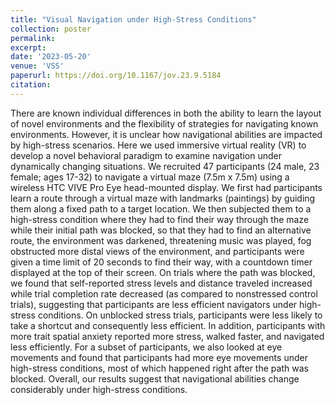 ```yaml
---
title: "Visual Navigation under High-Stress Conditions"
collection: poster
permalink:
excerpt:
date: '2023-05-20'
venue: 'VSS'
paperurl: https://doi.org/10.1167/jov.23.9.5184
citation:
---
```

There are known individual differences in both the ability to learn the layout of novel environments and the flexibility of strategies for navigating known environments. However, it is unclear how navigational abilities are impacted by high-stress scenarios. Here we used immersive virtual reality (VR) to develop a novel behavioral paradigm to examine navigation under dynamically changing situations. We recruited 47 participants (24 male, 23 female; ages 17-32) to navigate a virtual maze (7.5m x 7.5m) using a wireless HTC VIVE Pro Eye head-mounted display. We first had participants learn a route through a virtual maze with landmarks (paintings) by guiding them along a fixed path to a target location. We then subjected them to a high-stress condition where they had to find their way through the maze while their initial path was blocked, so that they had to find an alternative route, the environment was darkened, threatening music was played, fog obstructed more distal views of the environment, and participants were given a time limit of 20 seconds to find their way, with a countdown timer displayed at the top of their screen. On trials where the path was blocked, we found that self-reported stress levels and distance traveled increased while trial completion rate decreased (as compared to nonstressed control trials), suggesting that participants are less efficient navigators under high-stress conditions. On unblocked stress trials, participants were less likely to take a shortcut and consequently less efficient. In addition, participants with more trait spatial anxiety reported more stress, walked faster, and navigated less efficiently. For a subset of participants, we also looked at eye movements and found that participants had more eye movements under high-stress conditions, most of which happened right after the path was blocked. Overall, our results suggest that navigational abilities change considerably under high-stress conditions.
